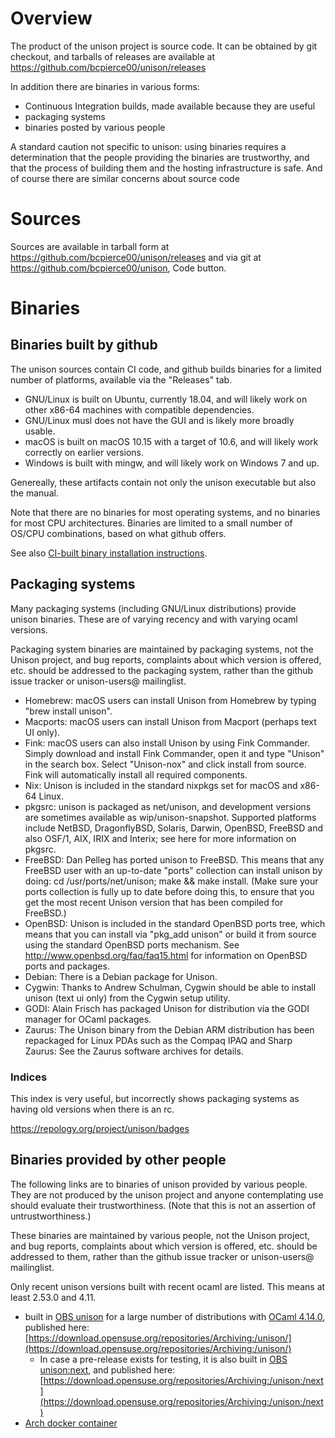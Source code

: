# Overview

The product of the unison project is source code.   It can be obtained by git checkout, and tarballs of releases are available at
https://github.com/bcpierce00/unison/releases

In addition there are binaries in various forms:
 - Continuous Integration builds, made available because they are useful
 - packaging systems
 - binaries posted by various people

A standard caution not specific to unison: using binaries requires a determination that the people providing the binaries are trustworthy, and that the process of building them and the hosting infrastructure is safe.  And of course there are similar concerns about source code

# Sources

Sources are available in tarball form at https://github.com/bcpierce00/unison/releases and via git at https://github.com/bcpierce00/unison, Code button.

# Binaries

## Binaries built by github

The unison sources contain CI code, and github builds binaries for a limited number of platforms, available via the "Releases" tab.
  - GNU/Linux is built on Ubuntu, currently 18.04, and will likely work on other x86-64 machines with compatible dependencies.
  - GNU/Linux musl does not have the GUI and is likely more broadly usable.
  - macOS is built on macOS 10.15 with a target of 10.6, and will likely work correctly on earlier versions.
  - Windows is built with mingw, and will likely work on Windows 7 and up.

Genereally, these artifacts contain not only the unison executable but also the manual.

Note that there are no binaries for most operating systems, and no binaries for most CPU architectures.   Binaries are limited to a small number of OS/CPU combinations, based on what github offers.

See also [CI-built binary installation instructions](https://github.com/bcpierce00/unison/wiki/CI-Binary-instructions).

## Packaging systems

Many packaging systems (including GNU/Linux distributions) provide unison binaries.  These are of varying recency and with varying ocaml versions.

Packaging system binaries are maintained by packaging systems, not the Unison project, and bug reports, complaints about which version is offered, etc. should be addressed to the packaging system, rather than the github issue tracker or unison-users@ mailinglist.

 - Homebrew: macOS users can install Unison from Homebrew by typing "brew install unison".
 - Macports: macOS users can install Unison from Macport (perhaps text UI only).
 - Fink: macOS users can also install Unison by using Fink Commander. Simply download and install Fink Commander, open it and type "Unison" in the search box. Select "Unison-nox" and click install from source. Fink will automatically install all required components.
 - Nix: Unison is included in the standard nixpkgs set for macOS and x86-64 Linux.
 - pkgsrc: unison is packaged as net/unison, and development versions are sometimes available as wip/unison-snapshot.  Supported platforms include NetBSD, DragonflyBSD, Solaris, Darwin, OpenBSD, FreeBSD and also OSF/1, AIX, IRIX and Interix; see here for more information on pkgsrc.
 - FreeBSD: Dan Pelleg has ported unison to FreeBSD. This means that any FreeBSD user with an up-to-date "ports" collection can install unison by doing: cd /usr/ports/net/unison; make && make install. (Make sure your ports collection is fully up to date before doing this, to ensure that you get the most recent Unison version that has been compiled for FreeBSD.)
 - OpenBSD: Unison is included in the standard OpenBSD ports tree, which means that you can install via "pkg_add unison" or build it from source using the standard OpenBSD ports mechanism. See http://www.openbsd.org/faq/faq15.html for information on OpenBSD ports and packages.
 - Debian: There is a Debian package for Unison.
 - Cygwin: Thanks to Andrew Schulman, Cygwin should be able to install unison (text ui only) from the Cygwin setup utility.
 - GODI: Alain Frisch has packaged Unison for distribution via the GODI manager for OCaml packages.
 - Zaurus: The Unison binary from the Debian ARM distribution has been repackaged for Linux PDAs such as the Compaq IPAQ and Sharp Zaurus: See the Zaurus software archives for details.

### Indices

This index is very useful, but incorrectly shows packaging systems as having old versions when there is an rc.

https://repology.org/project/unison/badges

## Binaries provided by other people

The following links are to binaries of unison provided by various people.  They are not produced by the unison project and anyone contemplating use should evaluate their trustworthiness.  (Note that this is not an assertion of untrustworthiness.)

These binaries are maintained by various people, not the Unison project, and bug reports, complaints about which version is offered, etc. should be addressed to them, rather than the github issue tracker or unison-users@ mailinglist.

Only recent  unison versions built with recent ocaml are listed.  This means at least 2.53.0 and 4.11.

 - built in [OBS unison](https://build.opensuse.org/project/show/Archiving:unison) for a large number of distributions with [OCaml 4.14.0](https://build.opensuse.org/package/show/Archiving:unison:buildrequires/ocaml), published here: [https://download.opensuse.org/repositories/Archiving:/unison/](https://download.opensuse.org/repositories/Archiving:/unison/)
     * In case a pre-release exists for testing, it is also built in [OBS unison:next](https://build.opensuse.org/project/show/Archiving:unison:next), and published here: [https://download.opensuse.org/repositories/Archiving:/unison:/next](https://download.opensuse.org/repositories/Archiving:/unison:/next)
 - [Arch docker container](https://github.com/AlterDepp/unison-docker)

